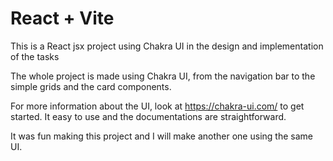 # React + Vite

This is a React jsx project using Chakra UI in the design and implementation of the tasks <My Tasks>

The whole project is made using Chakra UI, from the navigation bar to the simple grids and the card components.

For more information about the UI, look at https://chakra-ui.com/ to get started. It easy to use and the documentations are
straightforward.

It was fun making this project and I will make another one using the same UI. 
